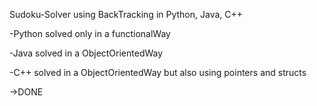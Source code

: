 Sudoku-Solver using BackTracking in Python, Java, C++

-Python solved only in a functionalWay

-Java solved in a ObjectOrientedWay

-C++ solved in a ObjectOrientedWay but also using pointers and structs



->DONE
